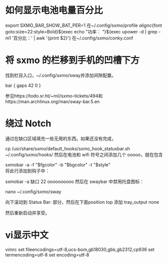 # 如何显示电池电量百分比
export SXMO_BAR_SHOW_BAT_PER=1 在~/.config/sxmo/profile
${alignc}${font goto:size=22:style=Bold}${exec echo "功率： "}${exec upower -d | grep -m1 '百分比：' | awk '{print $2}'} 在~/.config/sxmo/conky.conf


# 将 sxmo 的栏移到手机的凹槽下方
找到栏目入口，~/.config/sxmo/sway并添加间隙配置。

bar { gaps 42 0 }

参见https://todo.sr.ht/~mil/sxmo-tickets/494和https://man.archlinux.org/man/sway-bar.5.en


# 绕过 Notch
通过在缺口区域填充一些无用的东西。如果还没有完成，

cp /usr/share/sxmo/default_hooks/sxmo_hook_statusbar.sh ~/.config/sxmo/hooks/
然后在电池和 wifi 符号之间添加几个 ooooo，就在包含

sxmobar -a -f "$fgcolor" -b "$bgcolor" -t "$style" \
将此行添加到钩子中：

sxmobar -a 缺口 22 oooooooooo
然后在 swaybar 中禁用托盘图标：

nano ~/.config/sxmo/sway

向下滚动到 Status Bar: 部分，然后在下面position top 添加 tray_output none


然后重新启动并享受。

# vi显示中文
vimrc
set fileencodings=utf-8,ucs-bom,gb18030,gbk,gb2312,cp936
set termencoding=utf-8
set encoding=utf-8